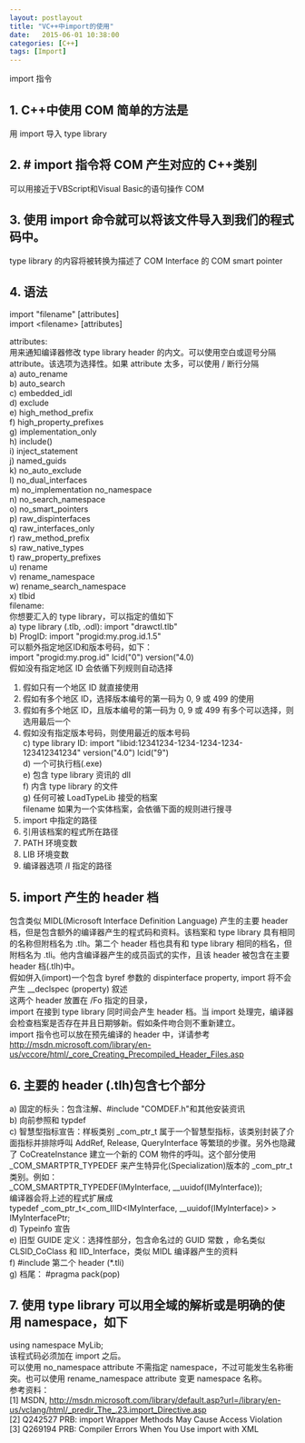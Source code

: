 ```yaml
---
layout: postlayout
title: "VC++中import的使用"
date:   2015-06-01 10:38:00 
categories: [C++]
tags: [Import]
---
```


import 指令  
## 1. C++中使用 COM 简单的方法是  
用 import 导入 type library  
## 2. # import 指令将 COM 产生对应的 C++类别  
可以用接近于VBScript和Visual Basic的语句操作 COM  
## 3. 使用 import 命令就可以将该文件导入到我们的程式码中。  
type library 的内容将被转换为描述了 COM Interface 的 COM smart pointer  
## 4. 语法  
import "filename" [attributes]  
import &lt;filename&gt; [attributes]  

attributes:  
用来通知编译器修改 type library header 的内文。可以使用空白或逗号分隔 attribute。该选项为选择性。如果 attribute 太多，可以使用 / 断行分隔  
a) auto_rename  
b) auto_search   
c) embedded_idl  
d) exclude  
e) high_method_prefix  
f) high_property_prefixes  
g) implementation_only  
h) include()   
i) inject_statement  
j) named_guids  
k) no_auto_exclude  
l) no_dual_interfaces  
m) no_implementation no_namespace   
n) no_search_namespace  
o) no_smart_pointers  
p) raw_dispinterfaces  
q) raw_interfaces_only  
r) raw_method_prefix  
s) raw_native_types  
t) raw_property_prefixes  
u) rename  
v) rename_namespace  
w) rename_search_namespace  
x) tlbid   
 filename:  
你想要汇入的 type library，可以指定的值如下  
a) type library (.tlb, .odl): import "drawctl.tlb"  
b) ProgID: import "progid:my.prog.id.1.5"  
 可以额外指定地区ID和版本号码，如下：  
 import "progid:my.prog.id" lcid("0") version("4.0)  
 假如没有指定地区 ID 会依循下列规则自动选择  
 1) 假如只有一个地区 ID 就直接使用   
 2) 假如有多个地区 ID，选择版本编号的第一码为 0, 9 或 499 的使用  
 3) 假如有多个地区 ID，且版本编号的第一码为 0, 9 或 499 有多个可以选择，则选用最后一个  
 4) 假如没有指定版本号码，则使用最近的版本号码  
c) type library ID: import "libid:12341234-1234-1234-1234-123412341234" version("4.0") lcid("9")  
d) 一个可执行档(.exe)  
e) 包含 type library 资讯的 dll  
f) 内含 type library 的文件  
g) 任何可被 LoadTypeLib 接受的档案  
filename 如果为一个实体档案，会依循下面的规则进行搜寻  
1) import 中指定的路径  
2) 引用该档案的程式所在路径  
3) PATH 环境变数  
4) LIB 环境变数  
5) 编译器选项 /I 指定的路径  

## 5. import 产生的 header 档  
 包含类似 MIDL(Microsoft Interface Definition Language) 产生的主要 header 档，但是包含额外的编译器产生的程式码和资料。该档案和 type library 具有相同的名称但附档名为 .tlh。第二个 header 档也具有和 type library 相同的档名，但附档名为 .tli。他内含编译器产生的成员函式的实作，且该 header 被包含在主要 header 档(.tlh)中。  
 假如併入(import)一个包含 byref 参数的 dispinterface property, import 将不会产生 __declspec (property) 叙述  
 这两个 header 放置在 /Fo 指定的目录，  
 import 在接到 type library 同时间会产生 header 档。当 import 处理完，编译器会检查档案是否存在并且日期够新。假如条件吻合则不重新建立。  
 import 指令也可以放在预先编译的 header 中，详请参考 <a href="http://msdn.microsoft.com/library/en-us/vccore/html/_core_Creating_Precompiled_Header_Files.asp"><span style="color: #000080;">http://msdn.microsoft.com/library/en-us/vccore/html/_core_Creating_Precompiled_Header_Files.asp</span></a>  

 ## 6. 主要的 header (.tlh)包含七个部分     
 a) 固定的标头：包含注解、#include "COMDEF.h"和其他安装资讯  
 b) 向前参照和 typdef  
 c) 智慧型指标宣告：样板类别 _com_ptr_t 属于一个智慧型指标，该类别封装了介面指标并排除呼叫 AddRef, Release, QueryInterface 等繁琐的步骤。另外也隐藏了 CoCreateInstance 建立一个新的 COM 物件的呼叫。这个部分使用 _COM_SMARTPTR_TYPEDEF 来产生特异化(Specialization)版本的 _com_ptr_t 类别。例如：  
_COM_SMARTPTR_TYPEDEF(IMyInterface, __uuidof(IMyInterface));  
编译器会将上述的程式扩展成  
typedef _com_ptr_t&lt;_com_IIID&lt;IMyInterface, __uuidof(IMyInterface)&gt; &gt; IMyInterfacePtr;  
 d) Typeinfo 宣告  
 e) 旧型 GUIDE 定义：选择性部分，包含命名过的 GUID 常数 ，命名类似 CLSID_CoClass 和 IID_Interface，类似 MIDL 编译器产生的资料  
 f) #include 第二个 header (*.tli)  
 g) 档尾： #pragma pack(pop)  
   
## 7. 使用 type library 可以用全域的解析或是明确的使用 namespace，如下    
using namespace MyLib;  
 该程式码必须加在 import 之后。  
 可以使用 no_namespace attribute 不需指定 namespace，不过可能发生名称衝突。也可以使用 rename_namespace attribute 变更 namespace 名称。  
参考资料：  
[1] MSDN, <a href="http://msdn.microsoft.com/library/default.asp?url=/library/en-us/vclang/html/_predir_The_.23.import_Directive.asp"><span style="color: #000080;">http://msdn.microsoft.com/library/default.asp?url=/library/en-us/vclang/html/_predir_The_.23.import_Directive.asp</span></a>  
[2] Q242527 PRB: import Wrapper Methods May Cause Access Violation   
[3] Q269194 PRB: Compiler Errors When You Use import with XML   